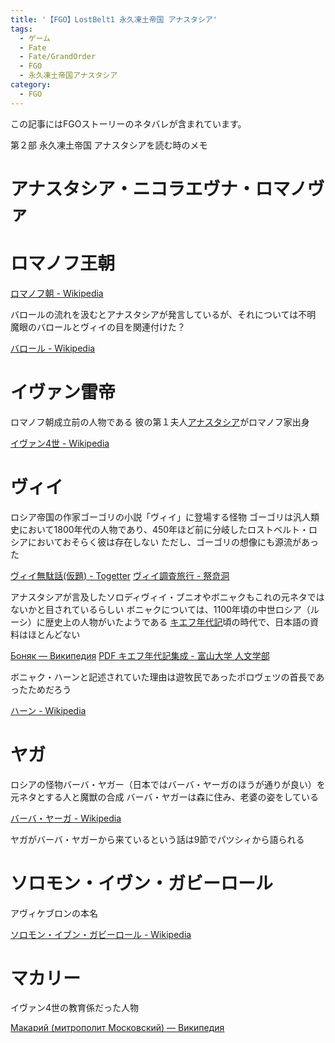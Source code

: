 ```yaml
---
title: '【FGO】LostBelt1 永久凍土帝国 アナスタシア'
tags:
  - ゲーム
  - Fate
  - Fate/GrandOrder
  - FGO
  - 永久凍土帝国アナスタシア
category:
  - FGO
---
```


この記事にはFGOストーリーのネタバレが含まれています。

第２部 永久凍土帝国 アナスタシアを読む時のメモ

<!-- more -->

# アナスタシア・ニコラエヴナ・ロマノヴァ

# ロマノフ王朝

[ロマノフ朝 - Wikipedia](https://ja.wikipedia.org/wiki/%E3%83%AD%E3%83%9E%E3%83%8E%E3%83%95%E6%9C%9D)

バロールの流れを汲むとアナスタシアが発言しているが、それについては不明
魔眼のバロールとヴィイの目を関連付けた？

[バロール - Wikipedia](https://ja.wikipedia.org/wiki/%E3%83%90%E3%83%AD%E3%83%BC%E3%83%AB)

# イヴァン雷帝

ロマノフ朝成立前の人物である
彼の第１夫人[アナスタシア](https://ja.wikipedia.org/wiki/%E3%82%A2%E3%83%8A%E3%82%B9%E3%82%BF%E3%82%B7%E3%82%A2%E3%83%BB%E3%83%AD%E3%83%9E%E3%83%8E%E3%83%B4%E3%83%8A)がロマノフ家出身

[イヴァン4世 - Wikipedia](https://ja.wikipedia.org/wiki/%E3%82%A4%E3%83%B4%E3%82%A1%E3%83%B34%E4%B8%96)

# ヴィイ

ロシア帝国の作家ゴーゴリの小説「ヴィイ」に登場する怪物
ゴーゴリは汎人類史において1800年代の人物であり、450年ほど前に分岐したロストベルト・ロシアにおいておそらく彼は存在しない
ただし、ゴーゴリの想像にも源流があった

[ヴィイ無駄話(仮題) - Togetter](https://togetter.com/li/689771)
[ヴィイ調査旅行 - 祭竒洞](http://d.hatena.ne.jp/anachrism/20150401/1427836085)

アナスタシアが言及したソロディヴィイ・ブニオやボニャクもこれの元ネタではないかと目されているらしい
ボニャクについては、1100年頃の中世ロシア（ルーシ）に歴史上の人物がいたようである
[キエフ年代記](https://ja.wikipedia.org/wiki/%E3%82%AD%E3%82%A8%E3%83%95%E5%B9%B4%E4%BB%A3%E8%A8%98)頃の時代で、日本語の資料はほとんどない

[Боняк — Википедия](https://ru.wikipedia.org/wiki/%D0%91%D0%BE%D0%BD%D1%8F%D0%BA)
[PDF キエフ年代記集成 - 富山大学 人文学部](http://www.hmt.u-toyama.ac.jp/kenkyu/kiyo68/nakazawa68.pdf)

ボニャク・ハーンと記述されていた理由は遊牧民であったポロヴェツの首長であったためだろう

[ハーン - Wikipedia](https://ja.wikipedia.org/wiki/%E3%83%8F%E3%83%BC%E3%83%B3)

# ヤガ

ロシアの怪物バーバ・ヤガー（日本ではバーバ・ヤーガのほうが通りが良い）を元ネタとする人と魔獣の合成
バーバ・ヤガーは森に住み、老婆の姿をしている

[バーバ・ヤーガ - Wikipedia](https://ja.wikipedia.org/wiki/%E3%83%90%E3%83%BC%E3%83%90%E3%83%BB%E3%83%A4%E3%83%BC%E3%82%AC)

ヤガがバーバ・ヤガーから来ているという話は9節でパツシィから語られる

# ソロモン・イヴン・ガビーロール

アヴィケブロンの本名

[ソロモン・イブン・ガビーロール - Wikipedia](https://ja.wikipedia.org/wiki/%E3%82%BD%E3%83%AD%E3%83%A2%E3%83%B3%E3%83%BB%E3%82%A4%E3%83%96%E3%83%B3%E3%83%BB%E3%82%AC%E3%83%93%E3%83%BC%E3%83%AD%E3%83%BC%E3%83%AB)

# マカリー

イヴァン4世の教育係だった人物

[Макарий (митрополит Московский) — Википедия](https://ru.wikipedia.org/wiki/%D0%9C%D0%B0%D0%BA%D0%B0%D1%80%D0%B8%D0%B9_(%D0%BC%D0%B8%D1%82%D1%80%D0%BE%D0%BF%D0%BE%D0%BB%D0%B8%D1%82_%D0%9C%D0%BE%D1%81%D0%BA%D0%BE%D0%B2%D1%81%D0%BA%D0%B8%D0%B9))
